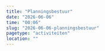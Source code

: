 ```yaml
---
title: "Planningsbestuur"
date: "2026-06-06"
time: "00:06"
slug: "2026-06-06-planningsbestuur"
pagetype: "activiteiten"
location: ""
---
```




